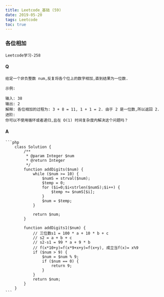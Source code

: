 ```yaml
---
title: Leetcode_基础 (59)
date: 2019-05-20
tags: Leetcode
toc: true
---
```


### 各位相加
    Leetcode学习-258

<!-- more -->

#### Q
    给定一个非负整数 num,反复将各个位上的数字相加,直到结果为一位数.

    示例:

    输入: 38
    输出: 2 
    解释: 各位相加的过程为: 3 + 8 = 11, 1 + 1 = 2. 由于 2 是一位数,所以返回 2.
    进阶:
    你可以不使用循环或者递归,且在 O(1) 时间复杂度内解决这个问题吗？

#### A
    ```php
        class Solution {
            /**
             * @param Integer $num
             * @return Integer
             */
            function addDigits($num) {
                while ($num >= 10) {
                    $numS = strval($num);
                    $temp = 0;
                    for ($i=0;$i<strlen($numS);$i++) {
                        $temp += $numS[$i];
                    }
                    $num = $temp;
                }
                
                return $num;
            }

            function addDigits1($num) {
                // 三位数s1 = 100 * a + 10 * b + c
                // s2 = a + b + c
                // s2-s1 = 99 * a + 9 * b
                // f(x*10+y)=f(x*9+x+y)=f(x+y), 成立当f(x)= x%9
                if ($num > 9) {
                    $num = $num % 9;
                    if ($num == 0) {
                        return 9;
                    }
                }
                return $num;
            }
        }
    ```
